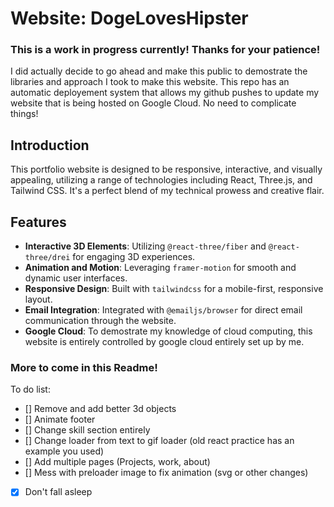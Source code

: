# Website: DogeLovesHipster

### This is a work in progress currently! Thanks for your patience!

I did actually decide to go ahead and make this public to demostrate the libraries and approach I took to make this website. This repo has an automatic deployement system that allows my github pushes to update my website that is being hosted on Google Cloud. No need to complicate things!

## Introduction

This portfolio website is designed to be responsive, interactive, and visually appealing, utilizing a range of technologies including React, Three.js, and Tailwind CSS. It's a perfect blend of my technical prowess and creative flair.

## Features

- **Interactive 3D Elements**: Utilizing `@react-three/fiber` and `@react-three/drei` for engaging 3D experiences.
- **Animation and Motion**: Leveraging `framer-motion` for smooth and dynamic user interfaces.
- **Responsive Design**: Built with `tailwindcss` for a mobile-first, responsive layout.
- **Email Integration**: Integrated with `@emailjs/browser` for direct email communication through the website.
- **Google Cloud**: To demostrate my knowledge of cloud computing, this website is entirely controlled by google cloud entirely set up by me.

### More to come in this Readme!

To do list:
- [] Remove and add better 3d objects
- [] Animate footer
- [] Change skill section entirely
- [] Change loader from text to gif loader (old react practice has an example you used)
- [] Add multiple pages (Projects, work, about)
- [] Mess with preloader image to fix animation (svg or other changes)
- [X] Don't fall asleep
